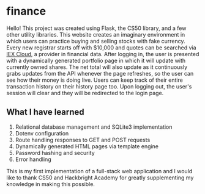 # finance

Hello! This project was created using Flask, the CS50 library, and a few other utility libraries. This website creates an imaginary environment in which users can practice buying and selling stocks with fake currency. Every new registrar starts off with $10,000 and quotes can be searched via [IEX Cloud](https://iexcloud.io/), a provider in financial data. After logging in, the user is presented with a dynamically generated portfolio page in which it will update with currently owned shares. The net total will also update as it continuously grabs updates from the API whenever the page refreshes, so the user can see how their money is doing live. Users can keep track of their entire transaction history on their history page too. Upon logging out, the user's session will clear and they will be redirected to the login page.

## What I have learned

1. Relational database management and SQLite3 implementation
2. Dotenv configuration
3. Route handling responses to GET and POST requests
4. Dynamically generated HTML pages via template engine
5. Password hashing and security
6. Error handling

This is my first implementation of a full-stack web application and I would like to thank CS50 and Hackbright Academy for greatly supplementing my knowledge in making this possible.
